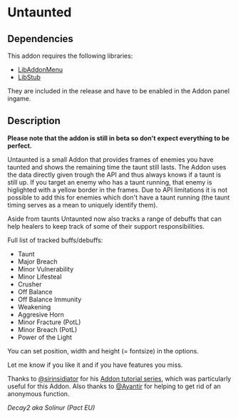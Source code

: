# Untaunted

## Dependencies

This addon requires the following libraries:


* [LibAddonMenu](https://www.esoui.com/downloads/info7-LibAddonMenu.html)
* [LibStub](https://www.esoui.com/downloads/info44-LibStub.html)

They are included in the release and have to be enabled in the Addon panel ingame.

## Description

**Please note that the addon is still in beta so don't expect everything to be perfect.**

Untaunted is a small Addon that provides frames of enemies you have taunted and shows the remaining time the taunt still lasts. The Addon uses the data directly given trough the API and thus always knows if a taunt is still up. If you target an enemy who has a taunt running, that enemy is higlighted with a yellow border in the frames. Due to API limitations it is not possible to add this for enemies which don't have a taunt running (the taunt timing serves as a mean to uniquely identify them). 

Aside from taunts Untaunted now also tracks a range of debuffs that can help healers to keep track of some of their support responsibilities.

Full list of tracked buffs/debuffs: 

* Taunt
* Major Breach
* Minor Vulnerability
* Minor Lifesteal
* Crusher
* Off Balance
* Off Balance Immunity
* Weakening
* Aggresive Horn
* Minor Fracture (PotL)
* Minor Breach (PotL)
* Power of the Light

You can set position, width and height (= fontsize) in the options.

Let me know if you like it and if you have features you miss. 

Thanks to [@sirinsidiator](http://www.esoui.com/forums/member.php?action=getinfo&userid=5815) for his [Addon tutorial series](http://www.esoui.com/forums/showthread.php?t=6399), which was particularly useful for this Addon. 
Also thanks to [@Ayantir](http://www.esoui.com/forums/member.php?action=getinfo&userid=12247) for helping to get rid of an anonymous function.

*Decay2 aka Solinur (Pact EU)*
